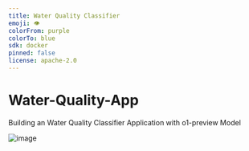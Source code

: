 ```yaml
---
title: Water Quality Classifier
emoji: 👁
colorFrom: purple
colorTo: blue
sdk: docker
pinned: false
license: apache-2.0
---
```


# Water-Quality-App
Building an Water Quality Classifier Application with o1-preview Model

![image](https://github.com/user-attachments/assets/9a77877a-f470-4f2a-aed8-87bb53a95407)


